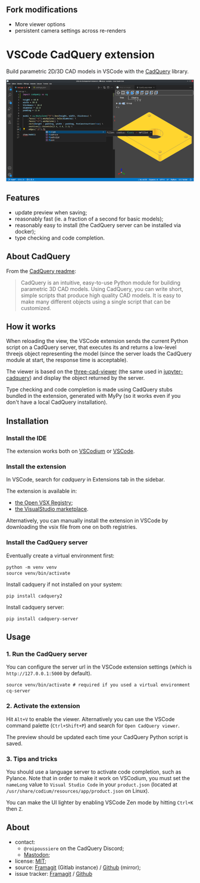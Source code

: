 ## Fork modifications
- More viewer options
- persistent camera settings across re-renders

# VSCode CadQuery extension

Build parametric 2D/3D CAD models in VSCode with the [CadQuery](https://github.com/CadQuery/cadquery) library.

![](images/screenshot.png)

## Features

- update preview when saving;
- reasonably fast (ie. a fraction of a second for basic models);
- reasonably easy to install (the CadQuery server can be installed via docker);
- type checking and code completion.

## About CadQuery

From the [CadQuery readme](https://github.com/CadQuery/cadquery/blob/master/README.md):

> CadQuery is an intuitive, easy-to-use Python module for building parametric 3D CAD models. Using CadQuery, you can write short, simple scripts that produce high quality CAD models. It is easy to make many different objects using a single script that can be customized.

## How it works

When reloading the view, the VSCode extension sends the current Python script on a CadQuery server, that executes its and returns a low-level threejs object representing the model (since the server loads the CadQuery module at start, the response time is acceptable).

The viewer is based on the [three-cad-viewer](https://github.com/bernhard-42/three-cad-viewer) (the same used in [jupyter-cadquery](https://github.com/bernhard-42/jupyter-cadquery)) and display the object returned by the server.

Type checking and code completion is made using CadQuery stubs bundled in the extension, generated with MyPy (so it works even if you don't have a local CadQuery installation).

## Installation

### Install the IDE

The extension works both on [VSCodium](https://vscodium.com/) or [VSCode](https://code.visualstudio.com/).

### Install the extension

In VSCode, search for *cadquery* in Extensions tab in the sidebar.

The extension is available in:
- [the Open VSX Registry](https://open-vsx.org/extension/roipoussiere/cadquery);
- [the VisualStudio marketplace](https://marketplace.visualstudio.com/items?itemName=roipoussiere.cadquery).

Alternatively, you can manually install the extension in VSCode by downloading the vsix file from one on both registries.

### Install the CadQuery server

Eventually create a virtual environment first:

    python -m venv venv
    source venv/bin/activate

Install cadquery if not installed on your system:

    pip install cadquery2

Install cadquery server:

    pip install cadquery-server

## Usage

### 1. Run the CadQuery server

You can configure the server url in the VSCode extension settings (which is `http://127.0.0.1:5000` by default).

    source venv/bin/activate # required if you used a virtual environment
    cq-server

### 2. Activate the extension

Hit `Alt+V` to enable the viewer. Alternatively you can use the VSCode command palette (`Ctrl+Shift+P`) and search for `Open CadQuery viewer`.

The preview should be updated each time your CadQuery Python script is saved.

### 3. Tips and tricks

You should use a language server to activate code completion, such as Pylance. Note that in order to make it work on VSCodium, you must set the `nameLong` value to `Visual Studio Code` in your `product.json` (located at `/usr/share/codium/resources/app/product.json` on Linux).

You can make the UI lighter by enabling VSCode Zen mode by hitting `Ctrl+K` then `Z`.

## About

- contact:
    - `@roipoussiere` on the CadQuery Discord;
    - [Mastodon](https://mastodon.tetaneutral.net/@roipoussiere);
- license: [MIT](./LICENSE);
- source: [Framagit](https://framagit.org/roipoussiere/cadquery-vscode) (Gitlab instance) / [Github](https://github.com/roipoussiere/cadquery-vscode) (mirror);
- issue tracker: [Framagit](https://framagit.org/roipoussiere/cadquery-vscode/-/issues) / [Github](https://github.com/roipoussiere/cadquery-vscode/issues)
